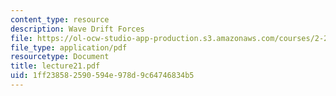 ```yaml
---
content_type: resource
description: Wave Drift Forces
file: https://ol-ocw-studio-app-production.s3.amazonaws.com/courses/2-24-ocean-wave-interaction-with-ships-and-offshore-energy-systems-13-022-spring-2002/1ff238582590594e978d9c64746834b5_lecture21.pdf
file_type: application/pdf
resourcetype: Document
title: lecture21.pdf
uid: 1ff23858-2590-594e-978d-9c64746834b5
---
```


